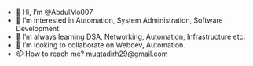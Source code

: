- 👋 Hi, I’m @AbdulMo007
- 👀 I’m interested in Automation, System Administration, Software Development. 
- 🌱 I’m always learning DSA, Networking, Automation, Infrastructure etc. 
- 💞️ I’m looking to collaborate on Webdev, Automation.
- 📫 How to reach me? muqtadirh29@gmail.com

<!---
AbdulMo007/AbdulMo007 is a ✨ special ✨ repository because its `README.md` (this file) appears on your GitHub profile.
You can click the Preview link to take a look at your changes.
--->
